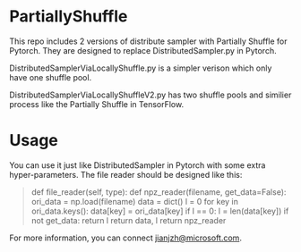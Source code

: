 # PartiallyShuffle

This repo includes 2 versions of distribute sampler with Partially Shuffle for Pytorch. They are designed to replace DistributedSampler.py in Pytorch.

DistributedSamplerViaLocallyShuffle.py is a simpler verison which only have one shuffle pool.

DistributedSamplerViaLocallyShuffleV2.py has two shuffle pools and similier process like the Partially Shuffle in TensorFlow.

# Usage

You can use it just like DistributedSampler in Pytorch with some extra hyper-parameters.
The file reader should be designed like this:

>    def file_reader(self, type):
>        def npz_reader(filename, get_data=False):
>            ori_data = np.load(filename)
>            data = dict()
>            l = 0
>            for key in ori_data.keys():
>                data[key] = ori_data[key]
>                if l == 0:
>                    l = len(data[key])
>                if not get_data:
>                    return l
>            return data, l
>        return npz_reader

For more information, you can connect jianjzh@microsoft.com.
